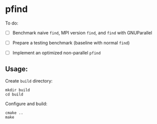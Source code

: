 # pfind

To do:

- [ ] Benchmark naive ```find```, MPI version ```find```, and ```find``` with GNUParallel
- [ ] Prepare a testing benchmark (baseline with normal ```find```)
- [ ] Implement an optimized non-parallel ```pfind```


## Usage:

Create ```build``` directory:
```
mkdir build
cd build
```

Configure and build:
```
cmake ..
make
```
